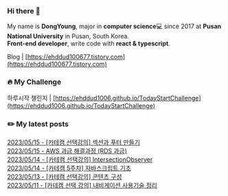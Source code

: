 
### Hi there 👋
My name is **DongYoung**, major in **computer science**💻 since 2017 at **Pusan National University** in Pusan, South Korea.  
**Front-end developer**, write code with **react & typescript**.

Blog | [https://ehddud100677.tistory.com](https://ehddud100677.tistory.com)

### 🔥 My Challenge
하루시작 챌린지 | [https://ehddud1006.github.io/TodayStartChallenge](https://ehddud1006.github.io/TodayStartChallenge)  

### ✏️ My latest posts
[2023/05/15 - [카테캠 선택강의] 섹션과 푸터 만들기](https://ehddud100677.tistory.com/844) <br/>
[2023/05/15 - AWS 과금 해결과정 (RDS 과금)](https://ehddud100677.tistory.com/843) <br/>
[2023/05/14 - [카테캠 선택강의] IntersectionObserver](https://ehddud100677.tistory.com/842) <br/>
[2023/05/14 - [카테캠 5주차] 자바스크립트 기초](https://ehddud100677.tistory.com/841) <br/>
[2023/05/13 - [카테캠 선택강의] 콘텐츠 구성](https://ehddud100677.tistory.com/840) <br/>
[2023/05/11 - [카테캠 선택 강의] 내비게이션 사용기술 정리](https://ehddud100677.tistory.com/839) <br/>
